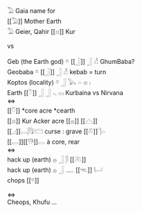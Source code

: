 𓅐 Gaia name for  
[[𓅐]] Mother Earth  
𓅐 Geier, Qahir [[𓊖]] Kur  

vs  

   Geb (the Earth god)   𓎼  [[𓃀]]  𓃀  𓀭  GhumBaba?  
   Geobaba 𓎼  [[𓃀]]  𓃀  𓀭  kebab = turn  
   Koptos  (locality)   𓎼  𓃀  𓅂  𓏏  𓊖  𓏤  
   Earth   [[𓎤]]  𓃀  𓃀  𓈅  𓏥   Kurbaina vs Nirvana  
⇔  
[[𓎤]] *core acre *cearth  
[[𓊖]] Kur Acker acre [[𓐍]] [[𓊎]]  
[[𓈎]]𓂋𓋴𓅱𓊭 curse : grave [[𓌨]]𓊹𓏏  
[[𓂋]][[𓇥]]𓂋 à core, rear  
⇔  
   hack up (earth)   𓐍  𓃀  𓋴  [[𓍅]]  
   hack up (earth)   𓐍  𓃀  𓊃  [[𓌻]]   𓂡  
chops [[𓎼]]  

⇔  
Cheops, Khufu …  